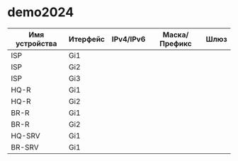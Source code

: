# demo2024
| Имя устройства | Итерфейс | IPv4/IPv6 | Маска/Префикс | Шлюз |
| -------------- | -------- | --------- | ------------- | ---- |
| ISP            |  Gi1     |           |               |      |
| ISP            |  Gi2     |           |               |      |
| ISP            |  Gi3     |           |               |      |
| HQ-R           |  Gi1     |           |               |      |
| HQ-R           |  Gi2     |           |               |      |
| BR-R           |  Gi1     |           |               |      |
| BR-R           |  Gi2     |           |               |      |
| HQ-SRV         |  Gi1     |           |               |      |
| BR-SRV         |  Gi1     |           |               |      |
